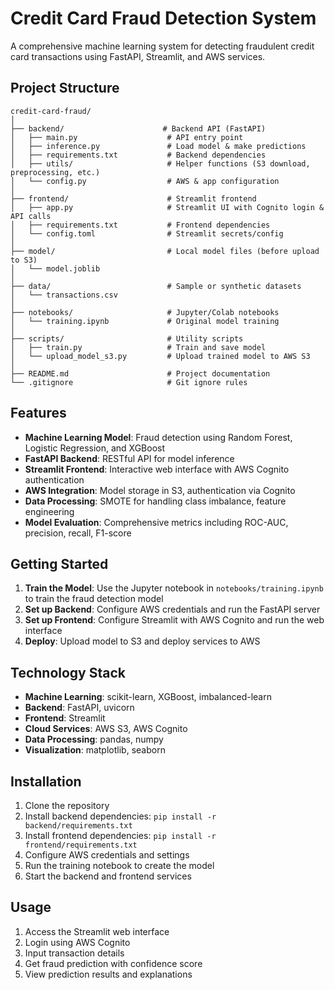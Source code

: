 # Credit Card Fraud Detection System

A comprehensive machine learning system for detecting fraudulent credit card transactions using FastAPI, Streamlit, and AWS services.

## Project Structure

```
credit-card-fraud/
│
├── backend/                      # Backend API (FastAPI)
│   ├── main.py                    # API entry point
│   ├── inference.py               # Load model & make predictions
│   ├── requirements.txt           # Backend dependencies
│   ├── utils/                     # Helper functions (S3 download, preprocessing, etc.)
│   └── config.py                  # AWS & app configuration
│
├── frontend/                      # Streamlit frontend
│   ├── app.py                     # Streamlit UI with Cognito login & API calls
│   ├── requirements.txt           # Frontend dependencies
│   └── config.toml                # Streamlit secrets/config
│
├── model/                         # Local model files (before upload to S3)
│   └── model.joblib
│
├── data/                          # Sample or synthetic datasets
│   └── transactions.csv
│
├── notebooks/                     # Jupyter/Colab notebooks
│   └── training.ipynb             # Original model training
│
├── scripts/                       # Utility scripts
│   ├── train.py                   # Train and save model
│   └── upload_model_s3.py         # Upload trained model to AWS S3
│
├── README.md                      # Project documentation
└── .gitignore                     # Git ignore rules
```

## Features

- **Machine Learning Model**: Fraud detection using Random Forest, Logistic Regression, and XGBoost
- **FastAPI Backend**: RESTful API for model inference
- **Streamlit Frontend**: Interactive web interface with AWS Cognito authentication
- **AWS Integration**: Model storage in S3, authentication via Cognito
- **Data Processing**: SMOTE for handling class imbalance, feature engineering
- **Model Evaluation**: Comprehensive metrics including ROC-AUC, precision, recall, F1-score

## Getting Started

1. **Train the Model**: Use the Jupyter notebook in `notebooks/training.ipynb` to train the fraud detection model
2. **Set up Backend**: Configure AWS credentials and run the FastAPI server
3. **Set up Frontend**: Configure Streamlit with AWS Cognito and run the web interface
4. **Deploy**: Upload model to S3 and deploy services to AWS

## Technology Stack

- **Machine Learning**: scikit-learn, XGBoost, imbalanced-learn
- **Backend**: FastAPI, uvicorn
- **Frontend**: Streamlit
- **Cloud Services**: AWS S3, AWS Cognito
- **Data Processing**: pandas, numpy
- **Visualization**: matplotlib, seaborn

## Installation

1. Clone the repository
2. Install backend dependencies: `pip install -r backend/requirements.txt`
3. Install frontend dependencies: `pip install -r frontend/requirements.txt`
4. Configure AWS credentials and settings
5. Run the training notebook to create the model
6. Start the backend and frontend services

## Usage

1. Access the Streamlit web interface
2. Login using AWS Cognito
3. Input transaction details
4. Get fraud prediction with confidence score
5. View prediction results and explanations
